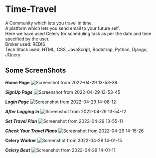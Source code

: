 # Time-Travel
A Community which lets you travel in time.<br>
A platform which lets you send email to your future self.<br>
Here we have used Celery for scheduling task as per the date and time specified by the user.<br>
Broker used: REDIS<br>
Tech Stack used: HTML, CSS, JavaScript, Bootstrap, Python, Django, JQuery

Some ScreenShots
-----------------------------
***********************Home Page***********************
![Screenshot from 2022-04-29 13-53-39](https://user-images.githubusercontent.com/53996396/165910826-f63f5e30-223a-495f-b744-7984f89012f9.png)

*******************SignUp Page*******************
![Screenshot from 2022-04-29 13-53-45](https://user-images.githubusercontent.com/53996396/165910944-51de2d07-d74a-4e30-8bb0-ab1bb3d21a80.png)

*******************Login Page*******************
![Screenshot from 2022-04-29 14-08-12](https://user-images.githubusercontent.com/53996396/165911582-b3d35a6b-23ab-4485-8b91-90fbfa89206e.png)

*****************After Logging In*****************
![Screenshot from 2022-04-29 13-54-12](https://user-images.githubusercontent.com/53996396/165911696-e68a4703-be91-4b8b-9b4a-32ca409c9670.png)

*****************Set Travel Plan*****************
![Screenshot from 2022-04-29 13-55-11](https://user-images.githubusercontent.com/53996396/165911961-f35638ea-ef07-4ca1-a3fd-daa78654dc24.png)

*******************Check Your Travel Plans*******************
![Screenshot from 2022-04-29 14-15-26](https://user-images.githubusercontent.com/53996396/165912639-cc8526e1-ae0e-4b0c-978a-09108e9b7bf7.png)

************************Celery Worker************************
![Screenshot from 2022-04-29 14-01-15](https://user-images.githubusercontent.com/53996396/165912141-4325d996-b433-4b2c-936b-7f2f11dc5a13.png)

*************************Celery Beat*************************
![Screenshot from 2022-04-29 14-01-11](https://user-images.githubusercontent.com/53996396/165912226-89fe3ff0-00d7-4a0a-a372-90142c3b96f0.png)


